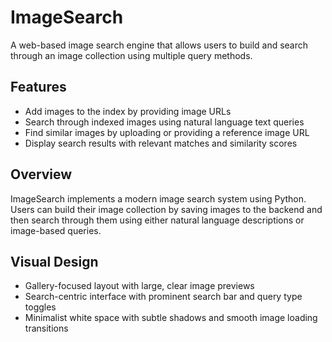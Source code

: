 # ImageSearch

A web-based image search engine that allows users to build and search through an image collection using multiple query methods.

## Features

- Add images to the index by providing image URLs
- Search through indexed images using natural language text queries
- Find similar images by uploading or providing a reference image URL
- Display search results with relevant matches and similarity scores

## Overview

ImageSearch implements a modern image search system using Python. Users can build their image collection by saving images to the backend and then search through them using either natural language descriptions or image-based queries.

## Visual Design

- Gallery-focused layout with large, clear image previews
- Search-centric interface with prominent search bar and query type toggles
- Minimalist white space with subtle shadows and smooth image loading transitions

